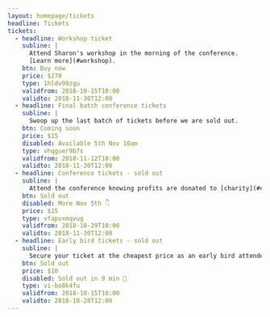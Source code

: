 ```yaml
---
layout: homepage/tickets
headline: Tickets
tickets:
  - headline: Workshop ticket
    subline: |
      Attend Sharon's workshop in the morning of the conference.
      [Learn more](#workshop).
    btn: Buy now
    price: $270
    type: 1hldv99zgu
    validfrom: 2018-10-15T10:00
    validto: 2018-11-30T12:00
  - headline: Final batch conference tickets
    subline: |
      Swoop up the last batch of tickets before we are sold out.
    btn: Coming soon
    price: $15
    disabled: Available 5th Nov 10am
    type: vhqguer9b7s
    validfrom: 2018-11-12T10:00
    validto: 2018-11-30T12:00
  - headline: Conference tickets - sold out
    subline: |
      Attend the conference knowing profits are donated to [charity](#charity).
    btn: Sold out
    disabled: More Nov 5th 👇
    price: $15
    type: vfapvxmqvug
    validfrom: 2018-10-29T10:00
    validto: 2018-11-30T12:00
  - headline: Early bird tickets - sold out
    subline: |
      Secure your ticket at the cheapest price as an early bird attendee.
    btn: Sold out
    price: $10
    disabled: Sold out in 9 min 🎉
    type: vi-bo8k4fu
    validfrom: 2018-10-15T10:00
    validto: 2018-10-28T12:00
---
```

